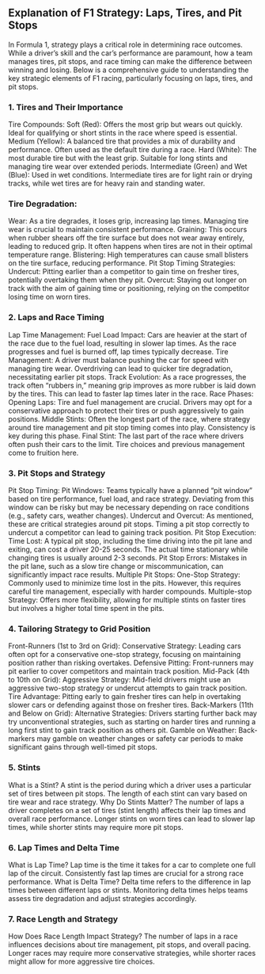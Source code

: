 ## Explanation of F1 Strategy: Laps, Tires, and Pit Stops

In Formula 1, strategy plays a critical role in determining race outcomes. While a driver’s skill and the car’s performance are paramount, how a team manages tires, pit stops, and race timing can make the difference between winning and losing. Below is a comprehensive guide to understanding the key strategic elements of F1 racing, particularly focusing on laps, tires, and pit stops.

### 1. Tires and Their Importance
Tire Compounds:
Soft (Red): Offers the most grip but wears out quickly. Ideal for qualifying or short stints in the race where speed is essential.
Medium (Yellow): A balanced tire that provides a mix of durability and performance. Often used as the default tire during a race.
Hard (White): The most durable tire but with the least grip. Suitable for long stints and managing tire wear over extended periods.
Intermediate (Green) and Wet (Blue): Used in wet conditions. Intermediate tires are for light rain or drying tracks, while wet tires are for heavy rain and standing water.

### Tire Degradation:
Wear: As a tire degrades, it loses grip, increasing lap times. Managing tire wear is crucial to maintain consistent performance.
Graining: This occurs when rubber shears off the tire surface but does not wear away entirely, leading to reduced grip. It often happens when tires are not in their optimal temperature range.
Blistering: High temperatures can cause small blisters on the tire surface, reducing performance.
Pit Stop Timing Strategies:
Undercut: Pitting earlier than a competitor to gain time on fresher tires, potentially overtaking them when they pit.
Overcut: Staying out longer on track with the aim of gaining time or positioning, relying on the competitor losing time on worn tires.

### 2. Laps and Race Timing
Lap Time Management:
Fuel Load Impact: Cars are heavier at the start of the race due to the fuel load, resulting in slower lap times. As the race progresses and fuel is burned off, lap times typically decrease.
Tire Management: A driver must balance pushing the car for speed with managing tire wear. Overdriving can lead to quicker tire degradation, necessitating earlier pit stops.
Track Evolution: As a race progresses, the track often “rubbers in,” meaning grip improves as more rubber is laid down by the tires. This can lead to faster lap times later in the race.
Race Phases:
Opening Laps: Tire and fuel management are crucial. Drivers may opt for a conservative approach to protect their tires or push aggressively to gain positions.
Middle Stints: Often the longest part of the race, where strategy around tire management and pit stop timing comes into play. Consistency is key during this phase.
Final Stint: The last part of the race where drivers often push their cars to the limit. Tire choices and previous management come to fruition here.

### 3. Pit Stops and Strategy
Pit Stop Timing:
Pit Windows: Teams typically have a planned “pit window” based on tire performance, fuel load, and race strategy. Deviating from this window can be risky but may be necessary depending on race conditions (e.g., safety cars, weather changes).
Undercut and Overcut: As mentioned, these are critical strategies around pit stops. Timing a pit stop correctly to undercut a competitor can lead to gaining track position.
Pit Stop Execution:
Time Lost: A typical pit stop, including the time driving into the pit lane and exiting, can cost a driver 20-25 seconds. The actual time stationary while changing tires is usually around 2-3 seconds.
Pit Stop Errors: Mistakes in the pit lane, such as a slow tire change or miscommunication, can significantly impact race results.
Multiple Pit Stops:
One-Stop Strategy: Commonly used to minimize time lost in the pits. However, this requires careful tire management, especially with harder compounds.
Multiple-stop Strategy: Offers more flexibility, allowing for multiple stints on faster tires but involves a higher total time spent in the pits.

### 4. Tailoring Strategy to Grid Position
Front-Runners (1st to 3rd on Grid):
Conservative Strategy: Leading cars often opt for a conservative one-stop strategy, focusing on maintaining position rather than risking overtakes.
Defensive Pitting: Front-runners may pit earlier to cover competitors and maintain track position.
Mid-Pack (4th to 10th on Grid):
Aggressive Strategy: Mid-field drivers might use an aggressive two-stop strategy or undercut attempts to gain track position.
Tire Advantage: Pitting early to gain fresher tires can help in overtaking slower cars or defending against those on fresher tires.
Back-Markers (11th and Below on Grid):
Alternative Strategies: Drivers starting further back may try unconventional strategies, such as starting on harder tires and running a long first stint to gain track position as others pit.
Gamble on Weather: Back-markers may gamble on weather changes or safety car periods to make significant gains through well-timed pit stops.

### 5. Stints
What is a Stint? A stint is the period during which a driver uses a particular set of tires between pit stops. The length of each stint can vary based on tire wear and race strategy.
Why Do Stints Matter? The number of laps a driver completes on a set of tires (stint length) affects their lap times and overall race performance. Longer stints on worn tires can lead to slower lap times, while shorter stints may require more pit stops.

### 6. Lap Times and Delta Time
What is Lap Time? Lap time is the time it takes for a car to complete one full lap of the circuit. Consistently fast lap times are crucial for a strong race performance.
What is Delta Time? Delta time refers to the difference in lap times between different laps or stints. Monitoring delta times helps teams assess tire degradation and adjust strategies accordingly.

### 7. Race Length and Strategy
How Does Race Length Impact Strategy? The number of laps in a race influences decisions about tire management, pit stops, and overall pacing. Longer races may require more conservative strategies, while shorter races might allow for more aggressive tire choices.
